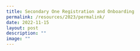 ```yaml
---
title: Secondary One Registration and Onboarding
permalink: /resources/2023/permalink/
date: 2022-11-15
layout: post
description: ""
image: ""
---
```

